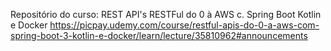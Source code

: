 Repositório do curso: 
REST API's RESTFul do 0 à AWS c. Spring Boot Kotlin e Docker
https://picpay.udemy.com/course/restful-apis-do-0-a-aws-com-spring-boot-3-kotlin-e-docker/learn/lecture/35810962#announcements

